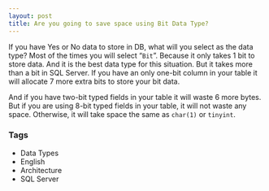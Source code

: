 ```yaml
---
layout: post
title: Are you going to save space using Bit Data Type?
---
```


If you have Yes or No data to store in DB, what will you select as the data type? Most of the times you will select “`Bit`”. Because it only takes 1 bit to store data. And it is the best data type for this situation. But it takes more than a bit in SQL Server. If you have an only one-bit column in your table it will allocate 7 more extra bits to store your bit data.

And if you have two-bit typed fields in your table it will waste 6 more bytes. But if you are using 8-bit typed fields in your table, it will not waste any space. Otherwise, it will take space the same as `char(1)` or `tinyint`. 

### Tags

- Data Types
- English
- Architecture
- SQL Server